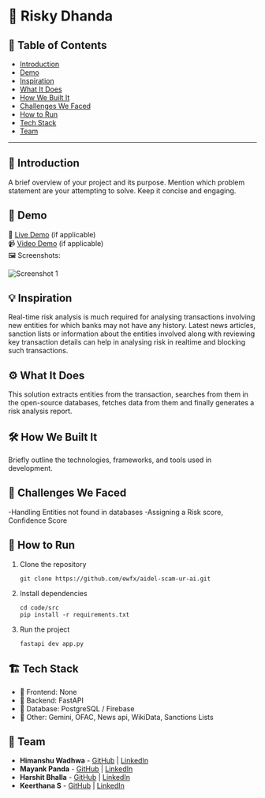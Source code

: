# 🚀 Risky Dhanda

## 📌 Table of Contents
- [Introduction](#introduction)
- [Demo](#demo)
- [Inspiration](#inspiration)
- [What It Does](#what-it-does)
- [How We Built It](#how-we-built-it)
- [Challenges We Faced](#challenges-we-faced)
- [How to Run](#how-to-run)
- [Tech Stack](#tech-stack)
- [Team](#team)

---

## 🎯 Introduction

A brief overview of your project and its purpose. Mention which problem statement are your attempting to solve. Keep it concise and engaging.

## 🎥 Demo
🔗 [Live Demo](#) (if applicable)  
📹 [Video Demo](#) (if applicable)  
🖼️ Screenshots:

![Screenshot 1](link-to-image)

## 💡 Inspiration
Real-time risk analysis is much required for analysing transactions involving new entities for which banks may not have any history. Latest news articles, sanction lists or information about the entities involved along with reviewing key transaction details can help in analysing risk in realtime and blocking such transactions.

## ⚙️ What It Does
This solution extracts entities from the transaction, searches from them in the open-source databases, fetches data from them and finally generates a risk analysis report.

## 🛠️ How We Built It
Briefly outline the technologies, frameworks, and tools used in development.

## 🚧 Challenges We Faced
-Handling Entities not found in databases
-Assigning a Risk score, Confidence Score

## 🏃 How to Run
1. Clone the repository  
   ```
   git clone https://github.com/ewfx/aidel-scam-ur-ai.git
   ```
2. Install dependencies  
   ```
   cd code/src
   pip install -r requirements.txt
   ```
3. Run the project  
   ```
   fastapi dev app.py
   ```

## 🏗️ Tech Stack
- 🔹 Frontend: None
- 🔹 Backend:  FastAPI
- 🔹 Database: PostgreSQL / Firebase
- 🔹 Other: Gemini, OFAC, News api, WikiData, Sanctions Lists

## 👥 Team
- **Himanshu Wadhwa** - [GitHub](#ninjacode01) | [LinkedIn](#)
- **Mayank Panda** - [GitHub](#) | [LinkedIn](#)
- **Harshit Bhalla** - [GitHub](#) | [LinkedIn](#)
- **Keerthana S** - [GitHub](#) | [LinkedIn](#)
